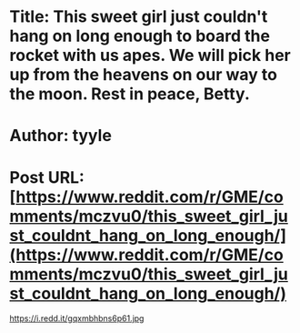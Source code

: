 # Title: This sweet girl just couldn't hang on long enough to board the rocket with us apes. We will pick her up from the heavens on our way to the moon. Rest in peace, Betty.
# Author: tyyle
# Post URL: [https://www.reddit.com/r/GME/comments/mczvu0/this_sweet_girl_just_couldnt_hang_on_long_enough/](https://www.reddit.com/r/GME/comments/mczvu0/this_sweet_girl_just_couldnt_hang_on_long_enough/)


https://i.redd.it/gqxmbhbns6p61.jpg